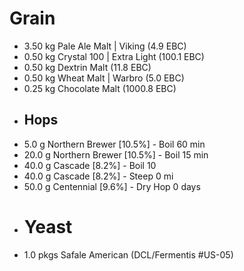 # Grain
* 3.50 kg	Pale Ale Malt | Viking (4.9 EBC)
* 0.50 kg	Crystal 100 | Extra Light (100.1 EBC)
* 0.50 kg	Dextrin Malt (11.8 EBC)
* 0.50 kg	Wheat Malt | Warbro (5.0 EBC)
* 0.25 kg	Chocolate Malt (1000.8 EBC)
* ## Hops
* 5.0 g	Northern Brewer [10.5%] - Boil 60 min  
* 20.0 g	Northern Brewer [10.5%] - Boil 15 min  
* 40.0 g	Cascade [8.2%] - Boil 10  
* 40.0 g	Cascade [8.2%] - Steep 0 mi  
* 50.0 g	Centennial [9.6%] - Dry Hop 0 days
* # Yeast
* 1.0 pkgs	Safale American (DCL/Fermentis #US-05)
